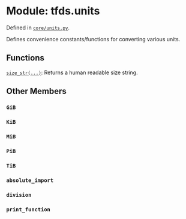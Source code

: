 <div itemscope itemtype="http://developers.google.com/ReferenceObject">
<meta itemprop="name" content="tfds.units" />
<meta itemprop="path" content="Stable" />
<meta itemprop="property" content="GiB"/>
<meta itemprop="property" content="KiB"/>
<meta itemprop="property" content="MiB"/>
<meta itemprop="property" content="PiB"/>
<meta itemprop="property" content="TiB"/>
<meta itemprop="property" content="absolute_import"/>
<meta itemprop="property" content="division"/>
<meta itemprop="property" content="print_function"/>
</div>

# Module: tfds.units



Defined in [`core/units.py`](https://github.com/tensorflow/datasets/tree/master/tensorflow_datasets/core/units.py).

<!-- Placeholder for "Used in" -->

Defines convenience constants/functions for converting various units.

## Functions

[`size_str(...)`](../tfds/units/size_str.md): Returns a human readable size string.

## Other Members

<h3 id="GiB"><code>GiB</code></h3>

<h3 id="KiB"><code>KiB</code></h3>

<h3 id="MiB"><code>MiB</code></h3>

<h3 id="PiB"><code>PiB</code></h3>

<h3 id="TiB"><code>TiB</code></h3>

<h3 id="absolute_import"><code>absolute_import</code></h3>

<h3 id="division"><code>division</code></h3>

<h3 id="print_function"><code>print_function</code></h3>

